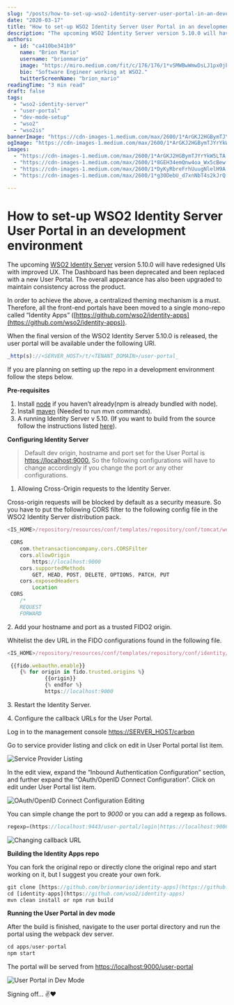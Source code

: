 ```yaml
---
slug: "/posts/how-to-set-up-wso2-identity-server-user-portal-in-an-development-environment/"
date: "2020-03-17"
title: "How to set-up WSO2 Identity Server User Portal in an development environment"
description: "The upcoming WSO2 Identity Server version 5.10.0 will have redesigned UIs with improved UX. The Dashboard has been deprecated and been replaced with a new User Portal. The overall appearance has also…"
authors:
  - id: "ca410be341b9"
    name: "Brion Mario"
    username: "brionmario"
    image: "https://miro.medium.com/fit/c/176/176/1*vSMWBwWmwDsLJ1px0jb07g.jpeg"
    bio: "Software Engineer working at WSO2."
    twitterScreenName: "brion_mario"
readingTime: "3 min read"
draft: false
tags:
  - "wso2-identity-server"
  - "user-portal"
  - "dev-mode-setup"
  - "wso2"
  - "wso2is"
bannerImage: "https://cdn-images-1.medium.com/max/2600/1*ArGKJ2HGBymTJYrYkW5LTA.png"
ogImage: "https://cdn-images-1.medium.com/max/2600/1*ArGKJ2HGBymTJYrYkW5LTA.png"
images:
  - "https://cdn-images-1.medium.com/max/2600/1*ArGKJ2HGBymTJYrYkW5LTA.png"
  - "https://cdn-images-1.medium.com/max/2600/1*8GEH34emQnw4oa_Wx5cBew.png"
  - "https://cdn-images-1.medium.com/max/2600/1*DyKyRbreFrhUuugNlelH9A.png"
  - "https://cdn-images-1.medium.com/max/2600/1*g30DebU_d7xnNbT4s2kJrQ.png"

---
```


# How to set-up WSO2 Identity Server User Portal in an development environment

The upcoming [WSO2 Identity Server](https://wso2.com/identity-and-access-management/) version 5.10.0 will have redesigned UIs with improved UX. The Dashboard has been deprecated and been replaced with a new User Portal. The overall appearance has also been upgraded to maintain consistency across the product.

In order to achieve the above, a centralized theming mechanism is a must. Therefore, all the front-end portals have been moved to a single mono-repo called “Identity Apps” ([https://github.com/wso2/identity-apps](https://github.com/wso2/identity-apps)).

When the final version of the WSO2 Identity Server 5.10.0 is released, the user portal will be available under the following URl.

```js
_http(s)://<SERVER_HOST>/t/<TENANT_DOMAIN>/user-portal_
```

If you are planning on setting up the repo in a development environment follow the steps below.

**Pre-requisites**

1.  Install [node](https://nodejs.org/en/download/) if you haven’t already(npm is already bundled with node).
2.  Install [maven](https://maven.apache.org/download.cgi) (Needed to run mvn commands).
3.  A running Identity Server v 5.10. (If you want to build from the source follow the instructions listed [here](https://github.com/wso2/product-is)).

**Configuring Identity Server**

> Default dev origin, hostname and port set for the User Portal is [https://localhost:9000.](https://localhost:9000.) So the following configurations will have to change accordingly if you change the port or any other configurations.

1.  Allowing Cross-Origin requests to the Identity Server.

Cross-origin requests will be blocked by default as a security measure. So you have to put the following CORS filter to the following config file in the WSO2 Identity Server distribution pack.

```js
<IS_HOME>/repository/resources/conf/templates/repository/conf/tomcat/web.xml.j2
```
```js
 CORS
    com.thetransactioncompany.cors.CORSFilter
    cors.allowOrigin
        https://localhost:9000 
    cors.supportedMethods
        GET, HEAD, POST, DELETE, OPTIONS, PATCH, PUT 
    cors.exposedHeaders
        Location 
 CORS
    /*
    REQUEST
    FORWARD 
```

2\. Add your hostname and port as a trusted FIDO2 origin.

Whitelist the dev URL in the FIDO configurations found in the following file.

```js
<IS_HOME>/repository/resources/conf/templates/repository/conf/identity/identity.xml.j2
```
```js
 {{fido.webauthn.enable}} 
    {% for origin in fido.trusted.origins %}
            {{origin}}
            {% endfor %}
            https://localhost:9000 
```

3\. Restart the Identity Server.

4\. Configure the callback URLs for the User Portal.

Log in to the management console <a href="https://localhost:9443/carbon/application/configure-authentication-flow.jsp?spName=travelocity.com" class="fenced-link">https://SERVER_HOST/carbon</a>

Go to service provider listing and click on edit in User Portal portal list item.

![Service Provider Listing](https://cdn-images-1.medium.com/max/800/1*ArGKJ2HGBymTJYrYkW5LTA.png)

In the edit view, expand the “Inbound Authentication Configuration” section, and further expand the “OAuth/OpenID Connect Configuration”. Click on edit under User Portal list item.

![OAuth/OpenID Connect Configuration Editing](https://cdn-images-1.medium.com/max/800/1*8GEH34emQnw4oa_Wx5cBew.png)

You can simple change the port to _9000_ or you can add a regexp as follows.

```js
regexp=(https://localhost:9443/user-portal/login|https://localhost:9000/user-portal/login)
```
![Changing callback URL](https://cdn-images-1.medium.com/max/800/1*DyKyRbreFrhUuugNlelH9A.png)

**Building the Identity Apps repo**

You can fork the original repo or directly clone the original repo and start working on it, but I suggest you create your own fork.

```js
git clone [https://github.com/brionmario/identity-apps](https://github.com/wso2/identity-apps)  
cd [identity-apps](https://github.com/wso2/identity-apps)  
mvn clean install or npm run build
```

**Running the User Portal in dev mode**

After the build is finished, navigate to the user portal directory and run the portal using the webpack dev server.

```js
cd apps/user-portal  
npm start
```

The portal will be served from [https://localhost:9000/user-portal](https://localhost:9000/user-portal)

![User Portal in Dev Mode](https://cdn-images-1.medium.com/max/800/1*g30DebU_d7xnNbT4s2kJrQ.png)

Signing off… ✌️❤️
